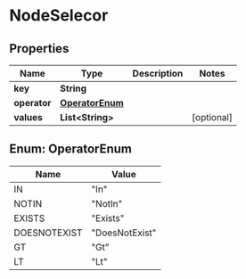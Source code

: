 

# NodeSelecor


## Properties

| Name | Type | Description | Notes |
|------------ | ------------- | ------------- | -------------|
|**key** | **String** |  |  |
|**operator** | [**OperatorEnum**](#OperatorEnum) |  |  |
|**values** | **List&lt;String&gt;** |  |  [optional] |



## Enum: OperatorEnum

| Name | Value |
|---- | -----|
| IN | &quot;In&quot; |
| NOTIN | &quot;NotIn&quot; |
| EXISTS | &quot;Exists&quot; |
| DOESNOTEXIST | &quot;DoesNotExist&quot; |
| GT | &quot;Gt&quot; |
| LT | &quot;Lt&quot; |



